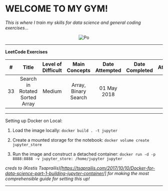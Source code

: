 # WELCOME TO MY GYM!

*This is where I train my skills for data science and general coding exercises...*


<p align = "center"> 
  <img src = "http://www.dreamworks.com/kungfupanda/images/uploads/characters/po_action.png", alt="Po">
</p>

------

**LeetCode Exercises**

|#|Title |Level of Difficult |Main Concepts|Date Attempted|Date Completed|Attempts|
|:--:|:---:|:----------------:|:-----------:|:------------:|:------------:|:------:|
|33|Search in Rotated Sorted Array|Medium|Array, Binary Search|01 May 2018|||









-------

Setting up Docker on Local:

1. Load the image locally: `docker build . -t jupyter`      

2. Create a mounted storage for the notebook: `docker volume create jupyter_store`     

3. Run the image and construct a detached container: `docker run -d -p 8888:8888 -v jupyter_store: /home/jupyter jupyter`

*creds to (Kostis Tsaprailis)[https://tsaprailis.com/2017/10/10/Docker-for-data-science-part-1-building-jupyter-container/] for making the most comprehensible guide for setting this up!*

------

